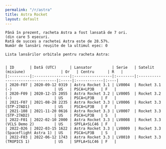 ```yaml
---
permalink: "/r/astra"
title: Astra Rocket
layout: default
---
```


    Până în prezent, racheta Astra a fost lansată de 7 ori.
    (din care 5 eșecuri.
    Rată de succes a rachetei Astra este de 28.57%.
    Număr de lansări reușite de la ultimul eșec: 0
    
    Lista lansărilor orbitale pentru racheta Astra:
    
    
    | ID       | Dată (UTC)      | Lansator         | Serie   | Satelit (misiune)                | Or   | Centru      | R   |
    |:---------|:----------------|:-----------------|:--------|:---------------------------------|:-----|:------------|:----|
    | 2020-F07 | 2020-09-12 0319 | Astra Rocket 3.1 | LV0004  | Rocket 3.1 (-)                   | US   | PSCA+LP3B   | F   |
    | 2020-F09 | 2020-12-15 2055 | Astra Rocket 3.2 | LV0005  | Rocket 3.2 (-)                   | US   | PSCA+LP3B   | F   |
    | 2021-F07 | 2021-08-28 2235 | Astra Rocket 3.3 | LV0006  | Rocket 3.3 (STP-27AD1)           | US   | PSCA+LP3B   | F   |
    | 2021-108 | 2021-11-20 0616 | Astra Rocket 3.3 | LV0007  | Rocket 3.3 (STP-27AD2)           | US   | PSCA+LP3B   | S   |
    | 2022-F01 | 2022-02-10 2000 | Astra Rocket 3.3 | LV0008  | Rocket 3.3 (VCLS Demo 2)         | US   | SPFLA+SLC46 | F   |
    | 2022-026 | 2022-03-15 1622 | Astra Rocket 3.3 | LV0009  | Rocket 3.3 (Spaceflight Astra 1) | US   | PSCA+LP3B   | S   |
    | 2022-F03 | 2022-06-12 1743 | Astra Rocket 3.3 | LV0010  | Rocket 3.3 (TROPICS 1)           | US   | SPFLA+SLC46 | F   |

